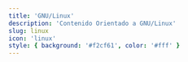 ```yaml
---
title: 'GNU/Linux'
description: 'Contenido Orientado a GNU/Linux'
slug: linux
icon: 'linux'
style: { background: '#f2cf61', color: '#fff' }
---
```

